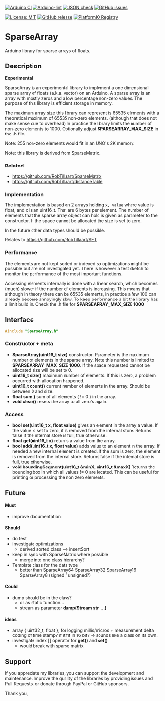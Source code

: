 
[![Arduino CI](https://github.com/RobTillaart/SparseArray/workflows/Arduino%20CI/badge.svg)](https://github.com/marketplace/actions/arduino_ci)
[![Arduino-lint](https://github.com/RobTillaart/SparseArray/actions/workflows/arduino-lint.yml/badge.svg)](https://github.com/RobTillaart/SparseArray/actions/workflows/arduino-lint.yml)
[![JSON check](https://github.com/RobTillaart/SparseArray/actions/workflows/jsoncheck.yml/badge.svg)](https://github.com/RobTillaart/SparseArray/actions/workflows/jsoncheck.yml)
[![GitHub issues](https://img.shields.io/github/issues/RobTillaart/SparseArray.svg)](https://github.com/RobTillaart/SparseArray/issues)

[![License: MIT](https://img.shields.io/badge/license-MIT-green.svg)](https://github.com/RobTillaart/SparseArray/blob/master/LICENSE)
[![GitHub release](https://img.shields.io/github/release/RobTillaart/SparseArray.svg?maxAge=3600)](https://github.com/RobTillaart/SparseArray/releases)
[![PlatformIO Registry](https://badges.registry.platformio.org/packages/robtillaart/library/SparseArray.svg)](https://registry.platformio.org/libraries/robtillaart/SparseArray)


# SparseArray

Arduino library for sparse arrays of floats.


## Description

**Experimental**

SparseArray is an experimental library to implement a one
dimensional sparse array of floats (a.k.a. vector) on an Arduino.
A sparse array is an array with mostly zeros and a low percentage 
non-zero values.
The purpose of this library is efficient storage in memory. 

The maximum array size this library can represent is 65535 elements 
with a theoretical maximum of 65535 non-zero elements.
(although that does not make sense due to overhead)
In practice the library limits the number of non-zero elements to 1000.
Optionally adjust **SPARSEARRAY_MAX_SIZE** in the .h file.

Note: 255 non-zero elements would fit in an UNO's 2K memory.

Note: this library is derived from SparseMatrix.


### Related

- https://github.com/RobTillaart/SparseMatrix
- https://github.com/RobTillaart/distanceTable


### Implementation

The implementation is based on 2 arrays holding ```x, value``` 
where value is float, and x is an uint16_t.
That are 6 bytes per element. 
The number of elements that the sparse array object can hold is 
given as parameter to the constructor. 
If the space cannot be allocated the size is set to zero.

In the future other data types should be possible.

Relates to https://github.com/RobTillaart/SET


### Performance

The elements are not kept sorted or indexed so optimizations might be 
possible but are not investigated yet.
There is however a test sketch to monitor the performance of
the most important functions.

Accessing elements internally is done with a linear search, 
which becomes (much) slower if the number of elements is increasing. 
This means that although in theory there can be 65535 elements, 
in practice a few 100 can already become annoyingly slow.
To keep performance a bit the library has a limit build in.
Check the .h file for **SPARSEARRAY_MAX_SIZE 1000**


## Interface

```cpp
#include "SparseArray.h"
```

### Constructor + meta

- **SparseArray(uint16_t size)** constructor. 
Parameter is the maximum number of elements in the sparse array.
Note this number is limited to **SPARSEARRAY_MAX_SIZE 1000**.
If the space requested cannot be allocated size will be set to 0.
- **uint16_t size()** maximum number of elements.
If this is zero, a problem occurred with allocation happened.
- **uint16_t count()** current number of elements in the array.
Should be between 0 and size.
- **float sum()** sum of all elements ( != 0 ) in the array.
- **void clear()** resets the array to all zero's again.


### Access

- **bool set(uint16_t x, float value)** gives an element in the array a value.
If the value is set to zero, it is removed from the internal store.
Returns false if the internal store is full, true otherwise.
- **float get(uint16_t x)** returns a value from the array. 
- **bool add(uint16_t x, float value)** adds value to an element in the array.
If needed a new internal element is created. 
If the sum is zero, the element is removed from the internal store.
Returns false if the internal store is full, true otherwise.
- **void  boundingSegment(uint16_t &minX, uint16_t &maxX)** 
Returns the bounding box in which all values != 0 are located.
This can be useful for printing or processing the non zero elements.


## Future

#### Must

- improve documentation

#### Should

- do test
- investigate optimizations
  - derived sorted class ==> insertSort
- keep in sync with SparseMatrix where possible
  - merge into one class hierarchy?
- Template class for the data type
  - better than SparseArray64 SparseArray32 SparseArray16 SparseArray8  (signed / unsigned?)

#### Could

- dump should be in the class?
  - or as static function...
  - stream as parameter **dump(Stream str, ...)**

#### ideas

- array { uint32_t, float }; for logging  millis/micros + measurement
  delta coding of time stamp? if it fit in 16 bit?
  => sounds like a class on its own.
- investigate index \[\] operator for **get()** and **set()**
  - would break with sparse matrix

## Support

If you appreciate my libraries, you can support the development and maintenance.
Improve the quality of the libraries by providing issues and Pull Requests, or
donate through PayPal or GitHub sponsors.

Thank you,


